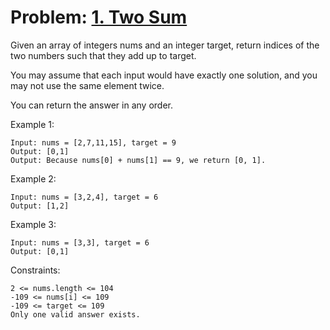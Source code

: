 # Problem: [1. Two Sum](https://leetcode.com/problems/two-sum/)

Given an array of integers nums and an integer target, return indices of the two numbers such that they add up to target.

You may assume that each input would have exactly one solution, and you may not use the same element twice.

You can return the answer in any order.

Example 1:
````
Input: nums = [2,7,11,15], target = 9
Output: [0,1]
Output: Because nums[0] + nums[1] == 9, we return [0, 1].
````

Example 2:
````
Input: nums = [3,2,4], target = 6
Output: [1,2]
````

Example 3:
````
Input: nums = [3,3], target = 6
Output: [0,1]
````

Constraints:
````
2 <= nums.length <= 104
-109 <= nums[i] <= 109
-109 <= target <= 109
Only one valid answer exists.
````